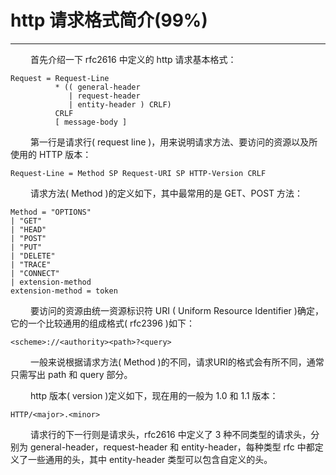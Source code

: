 # http 请求格式简介(99%)
***

&emsp;&emsp;
首先介绍一下 rfc2616 中定义的 http 请求基本格式：

    Request = Request-Line
              * (( general-header
                 | request-header
                 | entity-header ) CRLF)
              CRLF
              [ message-body ]

&emsp;&emsp;
第一行是请求行( request line )，用来说明请求方法、要访问的资源以及所使用的 HTTP 版本：

    Request-Line = Method SP Request-URI SP HTTP-Version CRLF

&emsp;&emsp;
请求方法( Method )的定义如下，其中最常用的是 GET、POST 方法：

    Method = "OPTIONS"
    | "GET"
    | "HEAD"
    | "POST"
    | "PUT"
    | "DELETE"
    | "TRACE"
    | "CONNECT"
    | extension-method
    extension-method = token

&emsp;&emsp;
要访问的资源由统一资源标识符 URI ( Uniform Resource Identifier )确定，它的一个比较通用的组成格式( rfc2396 )如下：

    <scheme>://<authority><path>?<query>

&emsp;&emsp;
一般来说根据请求方法( Method )的不同，请求URI的格式会有所不同，通常只需写出 path 和 query 部分。

&emsp;&emsp;
http 版本( version )定义如下，现在用的一般为 1.0 和 1.1 版本：

    HTTP/<major>.<minor>

&emsp;&emsp;
请求行的下一行则是请求头，rfc2616 中定义了 3 种不同类型的请求头，分别为 general-header，request-header 和 entity-header，每种类型 rfc 中都定义了一些通用的头，其中 entity-header 类型可以包含自定义的头。
